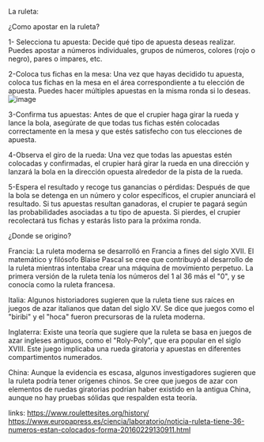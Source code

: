 La ruleta:


¿Como apostar en la ruleta?

1- Selecciona tu apuesta: Decide qué tipo de apuesta deseas realizar. Puedes apostar a números individuales, grupos de números, colores (rojo o negro), pares o impares, etc.

2-Coloca tus fichas en la mesa: Una vez que hayas decidido tu apuesta, coloca tus fichas en la mesa en el área correspondiente a tu elección de apuesta. Puedes hacer múltiples apuestas en la misma ronda si lo deseas.
![image](https://github.com/mateoirustaa/MarkdownGuideBookProject/assets/162722573/90467e50-bbbc-4201-81a2-2f4b1f3ea4a4)

3-Confirma tus apuestas: Antes de que el crupier haga girar la rueda y lance la bola, asegúrate de que todas tus fichas estén colocadas correctamente en la mesa y que estés satisfecho con tus elecciones de apuesta.

4-Observa el giro de la rueda: Una vez que todas las apuestas estén colocadas y confirmadas, el crupier hará girar la rueda en una dirección y lanzará la bola en la dirección opuesta alrededor de la pista de la rueda.

5-Espera el resultado y recoge tus ganancias o pérdidas: Después de que la bola se detenga en un número y color específicos, el crupier anunciará el resultado. Si tus apuestas resultan ganadoras, el crupier te pagará según las probabilidades asociadas a tu tipo de apuesta. Si pierdes, el crupier recolectará tus fichas y estarás listo para la próxima ronda.


¿Donde se origino?

Francia: La ruleta moderna se desarrolló en Francia a fines del siglo XVII. El matemático y filósofo Blaise Pascal se cree que contribuyó al desarrollo de la ruleta mientras intentaba crear una máquina de movimiento perpetuo. La primera versión de la ruleta tenía los números del 1 al 36 más el "0", y se conocía como la ruleta francesa.

Italia: Algunos historiadores sugieren que la ruleta tiene sus raíces en juegos de azar italianos que datan del siglo XV. Se dice que juegos como el "biribi" y el "hoca" fueron precursoras de la ruleta moderna.

Inglaterra: Existe una teoría que sugiere que la ruleta se basa en juegos de azar ingleses antiguos, como el "Roly-Poly", que era popular en el siglo XVIII. Este juego implicaba una rueda giratoria y apuestas en diferentes compartimentos numerados.

China: Aunque la evidencia es escasa, algunos investigadores sugieren que la ruleta podría tener orígenes chinos. Se cree que juegos de azar con elementos de ruedas giratorias podrían haber existido en la antigua China, aunque no hay pruebas sólidas que respalden esta teoría.

links:
https://www.roulettesites.org/history/
https://www.europapress.es/ciencia/laboratorio/noticia-ruleta-tiene-36-numeros-estan-colocados-forma-20160229130911.html

